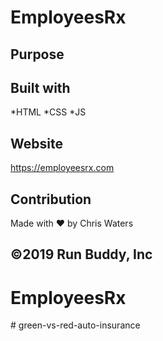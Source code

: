 # EmployeesRx

## Purpose


## Built with
*HTML
*CSS
*JS

## Website
https://employeesrx.com

## Contribution
Made with ❤️ by Chris Waters

## ©️2019 Run Buddy, Inc
# EmployeesRx
#   g r e e n - v s - r e d - a u t o - i n s u r a n c e  
 